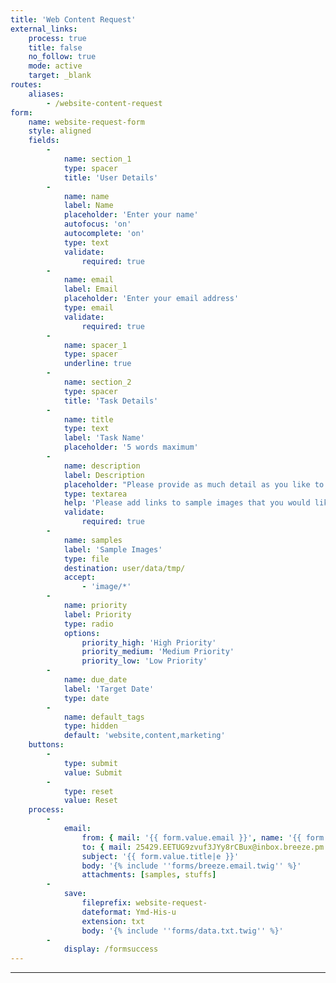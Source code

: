 ```yaml
---
title: 'Web Content Request'
external_links:
    process: true
    title: false
    no_follow: true
    mode: active
    target: _blank
routes:
    aliases:
        - /website-content-request
form:
    name: website-request-form
    style: aligned
    fields:
        -
            name: section_1
            type: spacer
            title: 'User Details'
        -
            name: name
            label: Name
            placeholder: 'Enter your name'
            autofocus: 'on'
            autocomplete: 'on'
            type: text
            validate:
                required: true
        -
            name: email
            label: Email
            placeholder: 'Enter your email address'
            type: email
            validate:
                required: true
        -
            name: spacer_1
            type: spacer
            underline: true
        -
            name: section_2
            type: spacer
            title: 'Task Details'
        -
            name: title
            type: text
            label: 'Task Name'
            placeholder: '5 words maximum'
        -
            name: description
            label: Description
            placeholder: "Please provide as much detail as you like to describe the request.\nFeel free to include links to examples.  You can upload images below."
            type: textarea
            help: 'Please add links to sample images that you would like referenced or used for inspiration'
            validate:
                required: true
        -
            name: samples
            label: 'Sample Images'
            type: file
            destination: user/data/tmp/
            accept:
                - 'image/*'
        -
            name: priority
            label: Priority
            type: radio
            options:
                priority_high: 'High Priority'
                priority_medium: 'Medium Priority'
                priority_low: 'Low Priority'
        -
            name: due_date
            label: 'Target Date'
            type: date
        -
            name: default_tags
            type: hidden
            default: 'website,content,marketing'
    buttons:
        -
            type: submit
            value: Submit
        -
            type: reset
            value: Reset
    process:
        -
            email:
                from: { mail: '{{ form.value.email }}', name: '{{ form.value.name }}' }
                to: { mail: 25429.EETUG9zvuf3JYy8rCBux@inbox.breeze.pm }
                subject: '{{ form.value.title|e }}'
                body: '{% include ''forms/breeze.email.twig'' %}'
                attachments: [samples, stuffs]
        -
            save:
                fileprefix: website-request-
                dateformat: Ymd-His-u
                extension: txt
                body: '{% include ''forms/data.txt.twig'' %}'
        -
            display: /formsuccess
---
```


---